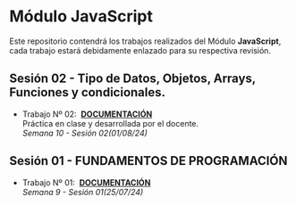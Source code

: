 # Módulo JavaScript
Este repositorio contendrá los trabajos realizados del Módulo **JavaScript**, cada trabajo estará debidamente enlazado para su respectiva revisión. 

## Sesión 02 - Tipo de Datos, Objetos, Arrays, Funciones y condicionales.

- Trabajo Nº 02:&nbsp;&nbsp;[**DOCUMENTACIÓN**](./JS_02/)  
Práctica en clase y desarrollada por el docente.  
*Semana 10 - Sesión 02(01/08/24)*

## Sesión 01 - FUNDAMENTOS DE PROGRAMACIÓN

- Trabajo Nº 01:&nbsp;&nbsp;[**DOCUMENTACIÓN**](./JS_01/)  
*Semana 9 - Sesión 01(25/07/24)*

